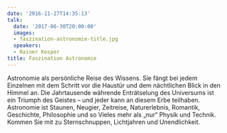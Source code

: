 ```yaml
---
date: '2016-11-27T14:35:13'
talk:
  date: '2017-06-30T20:00:00'
  images:
  - faszination-astronomie-title.jpg
  speakers:
  - Rainer Kesper
title: Faszination Astronomie
---
```

Astronomie als persönliche Reise des Wissens. Sie fängt bei jedem Einzelnen mit dem Schritt vor die Haustür und dem nächtlichen Blick in den Himmel an. Die Jahrtausende währende Enträtselung des Universums ist ein Triumph des Geistes – und jeder kann an diesem Erbe teilhaben. Astronomie ist Staunen, Neugier, Zeitreise, Naturerlebnis, Romantik, Geschichte, Philosophie und so Vieles mehr als „nur“ Physik und Technik. Kommen Sie mit zu Sternschnuppen, Lichtjahren und Unendlichkeit.

